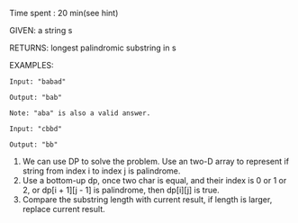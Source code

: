 Time spent : 20 min(see hint)

GIVEN: a string s

RETURNS: longest palindromic substring in s

EXAMPLES:

```
Input: "babad"

Output: "bab"

Note: "aba" is also a valid answer.
```

```
Input: "cbbd"

Output: "bb"
```



1. We can use DP to solve the problem. Use an two-D array to represent if string from index i to index j is palindrome.
2. Use a bottom-up dp, once two char is equal, and their index is 0 or 1 or 2, or dp\[i + 1][j - 1] is palindrome, then dp\[i][j] is true.
3. Compare the substring length with current result, if length is larger, replace current result.

